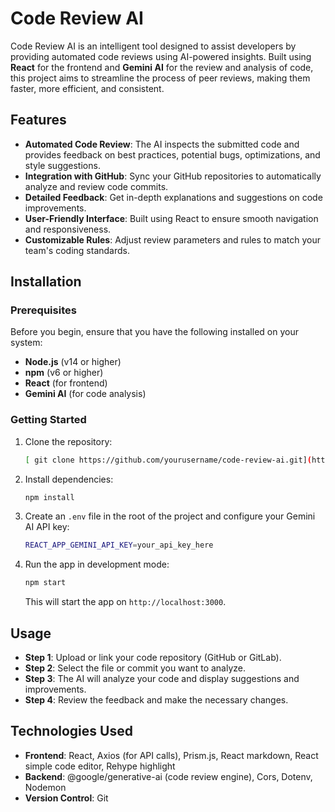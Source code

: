 # Code Review AI

Code Review AI is an intelligent tool designed to assist developers by providing automated code reviews using AI-powered insights. Built using **React** for the frontend and **Gemini AI** for the review and analysis of code, this project aims to streamline the process of peer reviews, making them faster, more efficient, and consistent.

## Features

- **Automated Code Review**: The AI inspects the submitted code and provides feedback on best practices, potential bugs, optimizations, and style suggestions.
- **Integration with GitHub**: Sync your GitHub repositories to automatically analyze and review code commits.
- **Detailed Feedback**: Get in-depth explanations and suggestions on code improvements.
- **User-Friendly Interface**: Built using React to ensure smooth navigation and responsiveness.
- **Customizable Rules**: Adjust review parameters and rules to match your team's coding standards.

## Installation

### Prerequisites

Before you begin, ensure that you have the following installed on your system:

- **Node.js** (v14 or higher)
- **npm** (v6 or higher)
- **React** (for frontend)
- **Gemini AI** (for code analysis)

### Getting Started

1. Clone the repository:

    ```bash
   [ git clone https://github.com/yourusername/code-review-ai.git](https://github.com/UmayerCoding1/code-review-ai.git)
    
    ```

2. Install dependencies:

    ```bash
    npm install
    ```

3. Create an `.env` file in the root of the project and configure your Gemini AI API key:

    ```bash
    REACT_APP_GEMINI_API_KEY=your_api_key_here
    ```

4. Run the app in development mode:

    ```bash
    npm start
    ```

    This will start the app on `http://localhost:3000`.

## Usage

- **Step 1**: Upload or link your code repository (GitHub or GitLab).
- **Step 2**: Select the file or commit you want to analyze.
- **Step 3**: The AI will analyze your code and display suggestions and improvements.
- **Step 4**: Review the feedback and make the necessary changes.

## Technologies Used

- **Frontend**: React, Axios (for API calls), Prism.js, React markdown, React simple code editor, Rehype highlight
- **Backend**: @google/generative-ai (code review engine), Cors, Dotenv, Nodemon
- **Version Control**: Git






